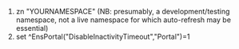 1. zn "YOURNAMESPACE" (NB: presumably, a development/testing namespace, not a live namespace for which auto-refresh may be essential)
2. set ^EnsPortal("DisableInactivityTimeout","Portal")=1